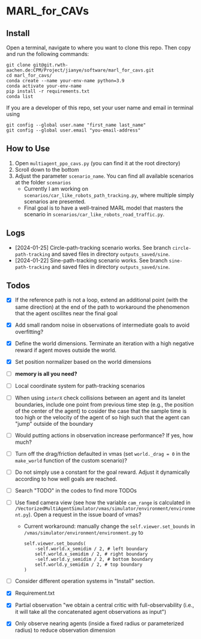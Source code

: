 # MARL_for_CAVs

## Install

Open a terminal, navigate to where you want to clone this repo. Then copy and run the following commands:
```
git clone git@git.rwth-aachen.de:CPM/Project/jianye/software/marl_for_cavs.git
cd marl_for_cavs/
conda create --name your-env-name python=3.9
conda activate your-env-name
pip install -r requirements.txt
conda list
```

If you are a developer of this repo, set your user name and email in terminal using
```
git config --global user.name "first_name last_name"
git config --global user.email "you-email-address"
```

## How to Use
1. Open `multiagent_ppo_cavs.py` (you can find it at the root directory)
2. Scroll down to the bottom
3. Adjust the parameter `scenario_name`. You can find all available scenarios at the folder `scenarios`
    - Currently I am working on `scenarios/car_like_robots_path_tracking.py`, where multiple simply scenarios are presented. 
    - Final goal is to have a well-trained MARL model that masters the scenario in `scenarios/car_like_robots_road_traffic.py`.

## Logs
- [2024-01-25] Circle-path-tracking scenario works. See branch `circle-path-tracking` and saved files in directory `outputs_saved/sine`.
- [2024-01-22] Sine-path-tracking scenario works. See branch `sine-path-tracking` and saved files in directory `outputs_saved/sine`.

## Todos
- [x] If the reference path is not a loop, extend an additional point (with the same direction) at the end of the path to workaround the phenomenon that the agent oscilltes near the final goal
- [x] Add small random noise in observations of intermediate goals to avoid overfitting?
- [x] Define the world dimensions. Terminate an iteration with a high negative reward if agent moves outside the world.
- [x] Set position normalizer based on the world dimensions
- [ ] **memory is all you need?**
- [ ] Local coordinate system for path-tracking scenarios
- [ ] When using `interX` check collisions between an agent and its lanelet boundaries, include one point from previous time step (e.g., the position of the center of the agent) to cosider the case that the sample time is too high or the velocity of the agent of so high such that the agent can "jump" outside of the boundary
- [ ] Would putting actions in observation increase performance? If yes, how much?
- [ ] Turn off the drag/friction defaulted in vmas (set `world._drag = 0` in the `make_world` function of the custom scenario)?
- [ ] Do not simply use a constant for the goal reward. Adjust it dynamically according to how well goals are reached.
- [ ] Search "TODO" in the codes to find more TODOs
- [ ] Use fixed camera view (see how the variable `cam_range` is calculated in `/VectorizedMultiAgentSimulator/vmas/simulator/environment/environment.py`). Open a request in the issue board of vmas?
    - Current workaround: manually change the `self.viewer.set_bounds` in `/vmas/simulator/environment/environment.py` to
        ```
        self.viewer.set_bounds(
            -self.world.x_semidim / 2, # left boundary
            self.world.x_semidim / 2, # right boundary
            -self.world.y_semidim / 2, # bottom boundary
            self.world.y_semidim / 2, # top boundary
        )
        ```
- [ ] Consider different operation systems in "Install" section.
- [x] Requirement.txt
- [x] Partial observation "we obtain a central critic with full-observability (i.e., it will take all the concatenated agent observations as input")
- [x] Only observe nearing agents (inside a fixed radius or parameterized radius) to reduce observation dimension

